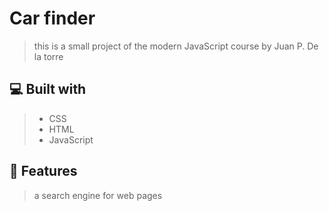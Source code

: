 # Car finder
> this is a small project of the modern JavaScript course by Juan P. De la torre

## 💻 Built with
> - CSS
> - HTML
> - JavaScript

## 💾 Features
> a search engine for web pages
